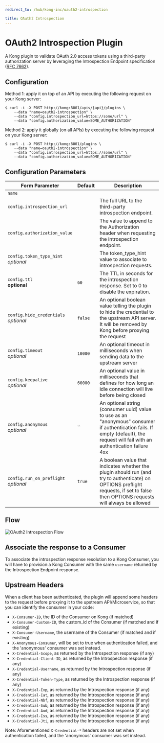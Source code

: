 ```yaml
---
redirect_to: /hub/kong-inc/oauth2-introspection

title: OAuth2 Introspection
---
```

# OAuth2 Introspection Plugin

A Kong plugin to validate OAuth 2.0 access tokens using a third-party authorization server by leveraging the Introspection Endpoint specification ([RFC 7662](https://tools.ietf.org/html/rfc7662)).

## Configuration

Method 1: apply it on top of an API by executing the following request on your Kong server:

```
$ curl -i -X POST http://kong:8001/apis/{api}/plugins \
    --data "name=oauth2-introspection" \
    --data "config.introspection_url=https://some/url" \
    --data "config.authorization_value=SOME_AUTHORIZATION"
```

Method 2: apply it globally (on all APIs) by executing the following request on your Kong server:

```
$ curl -i -X POST http://kong:8001/plugins \
    --data "name=oauth2-introspection" \
    --data "config.introspection_url=https://some/url" \
    --data "config.authorization_value=SOME_AUTHORIZATION"
```

## Configuration Parameters

| Form Parameter | Default | Description
| -------------- | ------- | -----------
| `name` | || The name of the plugin to use, in this case: oauth2-introspection.
|`config.introspection_url` || The full URL to the third-party introspection endpoint.
|`config.authorization_value` || The value to append to the Authorization header when requesting the introspection endpoint.
|`config.token_type_hint`<br>*optional* ||	The token_type_hint value to associate to introspection requests.
|`config.ttl`<br>**optional** |	`60` | The TTL in seconds for the introspection response. Set to 0 to disable the expiration.
|`config.hide_credentials`<br>*optional*	| `false` |	An optional boolean value telling the plugin to hide the credential to the upstream API server. It will be removed by Kong before proxying the request
|`config.timeout`<br>*optional* |	`10000` |	An optional timeout in milliseconds when sending data to the upstream server
|`config.keepalive`<br>*optional*	| `60000` |	An optional value in milliseconds that defines for how long an idle connection will live before being closed
|`config.anonymous`<br>*optional*	| `` | An optional string (consumer uuid) value to use as an "anonymous" consumer if authentication fails. If empty (default), the request will fail with an authentication failure 4xx
|`config.run_on_preflight`<br>*optional* | `true`	| A boolean value that indicates whether the plugin should run (and try to authenticate) on OPTIONS preflight requests, if set to false then OPTIONS requests will always be allowed

## Flow
<img src="/assets/img/docs/ee/oauth-introspection-flow.png" alt="OAuth2 Introspection Flow" />

## Associate the response to a Consumer

To associate the introspection response resolution to a Kong Consumer, you will have to provision a Kong Consumer with the same `username` returned by the Introspection Endpoint response.

## Upstream Headers

When a client has been authenticated, the plugin will append some headers to the request before proxying it to the upstream API/Microservice, so that you can identify the consumer in your code:

- `X-Consumer-ID`, the ID of the Consumer on Kong (if matched)
- `X-Consumer-Custom-ID`, the custom_id of the Consumer (if matched and if existing)
- `X-Consumer-Username`, the username of the Consumer (if matched and if existing)
- `X-Anonymous-Consumer`, will be set to true when authentication failed, and the 'anonymous' consumer was set instead.
- `X-Credential-Scope`, as returned by the Introspection response (if any)
- `X-Credential-Client-ID`, as returned by the Introspection response (if any)
- `X-Credential-Username`, as returned by the Introspection response (if any)
- `X-Credential-Token-Type`, as returned by the Introspection response (if any)
- `X-Credential-Exp`, as returned by the Introspection response (if any)
- `X-Credential-Iat`, as returned by the Introspection response (if any)
- `X-Credential-Nbf`, as returned by the Introspection response (if any)
- `X-Credential-Sub`, as returned by the Introspection response (if any)
- `X-Credential-Aud`, as returned by the Introspection response (if any)
- `X-Credential-Iss`, as returned by the Introspection response (if any)
- `X-Credential-Jti`, as returned by the Introspection response (if any)

Note: Aforementioned `X-Credential-*` headers are not set when authentication failed, and the 'anonymous' consumer was set instead.
